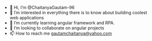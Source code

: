 - 👋 Hi, I’m @ChaitanyaGautam-96
- 👀 I’m interested in everything there is to know about building coolest web applications
- 🌱 I’m currently learning angular framework and RPA.
- 💞️ I’m looking to collaborate on angular projects
- 📫 How to reach me gautamchaitanya@yahoo.com

<!---
ChaitanyaGautam-96/ChaitanyaGautam-96 is a ✨ special ✨ repository because its `README.md` (this file) appears on your GitHub profile.
You can click the Preview link to take a look at your changes.
--->
